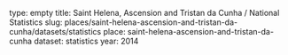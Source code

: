 type: empty
title: Saint Helena, Ascension and Tristan da Cunha / National Statistics
slug: places/saint-helena-ascension-and-tristan-da-cunha/datasets/statistics
place: saint-helena-ascension-and-tristan-da-cunha
dataset: statistics
year: 2014
